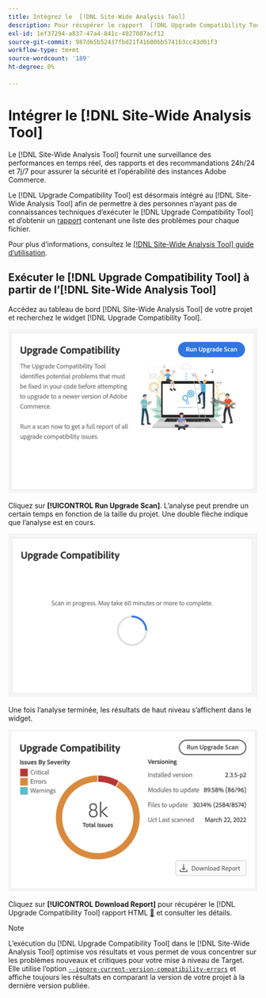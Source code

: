 ```yaml
---
title: Intégrez le  [!DNL Site-Wide Analysis Tool]
description: Pour récupérer le rapport  [!DNL Upgrade Compatibility Tool]  partir du tableau de bord  [!DNL Site-Wide Analysis Tool]  votre projet Adobe Commerce, procédez comme suit.
exl-id: 1ef37294-a837-47a4-841c-4027087acf12
source-git-commit: 987d65b52437fbd21f41600bb5741b3cc43d01f3
workflow-type: tm+mt
source-wordcount: '189'
ht-degree: 0%

---
```


# Intégrer le [!DNL Site-Wide Analysis Tool]

Le [!DNL Site-Wide Analysis Tool] fournit une surveillance des performances en temps réel, des rapports et des recommandations 24h/24 et 7j/7 pour assurer la sécurité et l’opérabilité des instances Adobe Commerce.

Le [!DNL Upgrade Compatibility Tool] est désormais intégré au [!DNL Site-Wide Analysis Tool] afin de permettre à des personnes n’ayant pas de connaissances techniques d’exécuter le [!DNL Upgrade Compatibility Tool] et d’obtenir un [rapport](../upgrade-compatibility-tool/reports.md) contenant une liste des problèmes pour chaque fichier.

Pour plus d’informations, consultez le [[!DNL Site-Wide Analysis Tool] guide d’utilisation](https://experienceleague.adobe.com/en/docs/commerce-operations/tools/site-wide-analysis-tool/access).

## Exécuter le [!DNL Upgrade Compatibility Tool] à partir de l’[!DNL Site-Wide Analysis Tool]

Accédez au tableau de bord [!DNL Site-Wide Analysis Tool] de votre projet et recherchez le widget [!DNL Upgrade Compatibility Tool].

![Widget SWAT UCT - Initial](../../assets/upgrade-guide/uct-swat-initial.png)

Cliquez sur **[!UICONTROL Run Upgrade Scan]**. L’analyse peut prendre un certain temps en fonction de la taille du projet. Une double flèche indique que l’analyse est en cours.

![Widget SWAT UCT - En cours](../../assets/upgrade-guide/uct-swat-progress.png)

Une fois l’analyse terminée, les résultats de haut niveau s’affichent dans le widget.

![Widget SWAT UCT - Résultats](../../assets/upgrade-guide/uct-swat-results.png)

Cliquez sur **[!UICONTROL Download Report]** pour récupérer le [!DNL Upgrade Compatibility Tool] rapport HTML [&#128279;](../upgrade-compatibility-tool/reports.md#html-report) et consulter les détails.


>[!NOTE]
>
> L’exécution du [!DNL Upgrade Compatibility Tool] dans le [!DNL Site-Wide Analysis Tool] optimise vos résultats et vous permet de vous concentrer sur les problèmes nouveaux et critiques pour votre mise à niveau de Target. Elle utilise l’option [`--ignore-current-version-compatibility-errors`](run.md#optimize-your-results) et affiche toujours les résultats en comparant la version de votre projet à la dernière version publiée.
